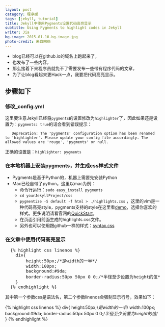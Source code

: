 ```yaml
---
layout: post
category: 程序媛
tags: [jekyll, tutorial]
title: Jekyll中使用Pygments设置代码高亮显示
subtitle: Using Pygments to highlight codes in Jekyll
writer: Jia
bg-image: 2015-01-10-bg-image.jpg
photo-credit: 来自网络
---
```


- blog已经可以在github.io的域名上跑起来了，
- 也发布了一些内容，
- 那么接着下来程序员就免不了需要发布一些带有程序代码的文章，
- 为了让blog看起来更Hack一点，我要把代码高亮显示。

<!-- break -->

## 步骤如下

### 修改_config.yml
这里要注意Jekyll已经将`pygments`的设置修改为`highlighter`了，因此如果还是设置为：`pygments: true`的话会看到错误提示：

       Deprecation: The 'pygments' configuration option has been renamed to 'highlighter'. Please update your config file accordingly. The allowed values are 'rouge', 'pygments' or null.

正确的设置是：`highlighter: pygments`

### 在本地机器上安装pygments，并生成css样式文件
- Pygments是基于Python的，机器上需要先安装Python
- Mac已经自带了python，这里以mac为例：
  - 命令行运行：`sudo easy_install pygments`
  - `cd yourJekyllProject/css`
  - `pygmentize -S default -f html > ./highlights.css` ，这里的vim是一种代码高亮style，pygments支持的style在这里看[demo](http://pygments.org/demo/)，选择你喜欢的样式。更多说明请看官网的[QuickStart](http://pygments.org/docs/quickstart/)。
  - 在页面引用前面生成的highlights.css文件。
  - 另外也可以使用跟github一样的样式：[syntax.css](https://github.com/mojombo/tpw/blob/master/css/syntax.css)

### 在文章中使用代码高亮显示
<p><pre>
  {<span>% highlight css linenos %</span>}
    div{
        height:50px;/*是width的一半*/
        width:100px;
        background:#9da;
        border-radius:50px 50px 0 0;/*半径至少设置为height的值*/
    }
  {<span>% endhighlight %</span>}
</pre></p>

其中第一个参数css是语法名，第二个参数linenos会强制显示行号，效果如下：

{% highlight css linenos %}
div{
    height:50px;/*是width的一半*/
    width:100px;
    background:#9da;
    border-radius:50px 50px 0 0;/*半径至少设置为height的值*/
}
{% endhighlight %}
